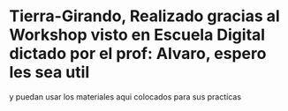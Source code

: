# Tierra-Girando, Realizado gracias al Workshop visto en Escuela Digital dictado por el prof: Alvaro, espero les sea util 
y puedan usar los materiales aqui colocados para sus practicas 
